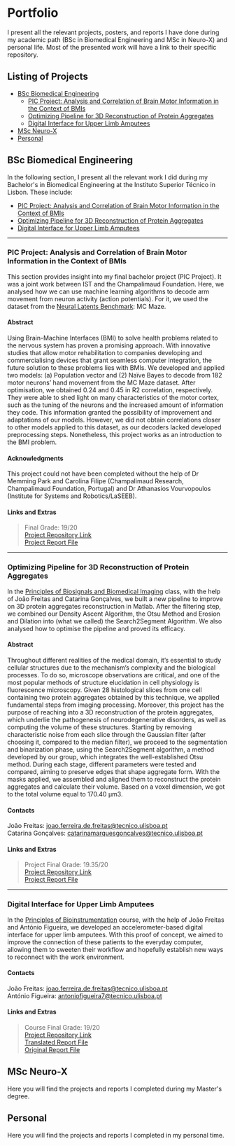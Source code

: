 # Portfolio
I present all the relevant projects, posters, and reports I have done during my academic path (BSc in Biomedical Engineering and MSc in Neuro-X) and personal life. Most of the presented work will have a link to their specific repository.

## Listing of Projects
- [BSc Biomedical Engineering](#bsc-biomedical-engineering)
    - [PIC Project: Analysis and Correlation of Brain Motor Information in the Context of BMIs](#pic-project-analysis-and-correlation-of-brain-motor-information-in-the-context-of-bmis)
    - [Optimizing Pipeline for 3D Reconstruction of Protein Aggregates](#optimizing-pipeline-for-3d-reconstruction-of-protein-aggregates)
    - [Digital Interface for Upper Limb Amputees](#digital-interface-for-upper-limb-amputees)
- [MSc Neuro-X](#msc-neuro-x)
- [Personal](#personal)

## BSc Biomedical Engineering
In the following section, I present all the relevant work I did during my Bachelor's in Biomedical Engineering at the Instituto Superior Técnico in Lisbon. These include:
- [PIC Project: Analysis and Correlation of Brain Motor Information in the Context of BMIs](#pic-project-analysis-and-correlation-of-brain-motor-information-in-the-context-of-bmis)
- [Optimizing Pipeline for 3D Reconstruction of Protein Aggregates](#optimizing-pipeline-for-3d-reconstruction-of-protein-aggregates)
- [Digital Interface for Upper Limb Amputees](#digital-interface-for-upper-limb-amputees)

---
### PIC Project: Analysis and Correlation of Brain Motor Information in the Context of BMIs
This section provides insight into my final bachelor project (PIC Project). It was a joint work between IST and the Champalimaud Foundation. Here, we analysed how we can use machine learning algorithms to decode arm movement from neuron activity (action potentials). For it, we used the dataset from the [Neural Latents Benchmark](https://neurallatents.github.io/datasets): MC Maze.

#### Abstract
Using Brain-Machine Interfaces (BMI) to solve health problems related to the nervous system has proven a promising approach. With innovative studies that allow motor rehabilitation to companies developing and commercialising devices that grant seamless computer integration, the future solution to these problems lies with BMIs. We developed and applied two models: (a) Population vector and (2) Naïve Bayes to decode from 182 motor neurons’ hand movement from the MC Maze dataset. After optimisation, we obtained 0.24 and 0.45 in R2 correlation, respectively. They were able to shed light on many characteristics of the motor cortex, such as the tuning of the neurons and the increased amount of information they code. This information granted the possibility of improvement and adaptations of our models. However, we did not obtain correlations closer to other models applied to this dataset, as our decoders lacked developed
preprocessing steps. Nonetheless, this project works as an introduction to the BMI problem.

#### Acknowledgments
This project could not have been completed without the help of Dr Memming Park and Carolina Filipe (Champalimaud Research, Champalimaud Foundation, Portugal) and Dr Athanasios Vourvopoulos (Institute for Systems and Robotics/LaSEEB).

#### Links and Extras
> Final Grade: 19/20 <br>
> [Project Repository Link](https://github.com/GuilhermeCosta-Ferreira/PIC-Motor-Cortex-and-BMIs) <br>
> [Project Report File](./BSc%20Biomedical%20Engineering/Analysis%20and%20Correlation%20of%20Brain%20Motor%20Information%20in%20the%20Context%20of%20BMIs.pdf)

---
### Optimizing Pipeline for 3D Reconstruction of Protein Aggregates
In the [Principles of Biosignals and Biomedical Imaging](https://fenix.tecnico.ulisboa.pt/cursos/lebiom21/disciplina-curricular/845953938490063) class, with the help of João Freitas and Catarina Gonçalves, we built a new pipeline to improve on 3D protein aggregates reconstruction in Matlab. After the filtering step, we combined our Density Ascent Algorithm, the Otsu Method and Erosion and Dilation into (what we called) the Search2Segment Algorithm. We also analysed how to optimise the pipeline and proved its efficacy.

#### Abstract
Throughout different realities of the medical domain, it’s essential to study cellular structures due to the mechanism’s complexity and the biological processes. To do so, microscope observations are critical, and one of the most popular methods of structure elucidation in cell physiology is fluorescence microscopy. Given 28 histological slices from one cell containing two protein aggregates obtained by this technique, we applied fundamental steps from imaging processing. Moreover, this project has the purpose of reaching into a 3D reconstruction of the protein aggregates, which underlie the pathogenesis of neurodegenerative disorders, as well as computing the volume of these structures. Starting by removing characteristic noise from each slice through the Gaussian filter (after choosing it, compared to the median filter), we proceed to the segmentation and binarization phase, using the Search2Segment algorithm, a method developed by our group, which integrates the well-established Otsu method. During each stage, different parameters were tested and compared, aiming to preserve edges that shape aggregate form. With the masks applied, we assembled and aligned them to reconstruct the protein aggregates and calculate their volume. Based on a voxel dimension, we got to the total volume equal to 170.40 μm3.

#### Contacts
João Freitas: joao.ferreira.de.freitas@tecnico.ulisboa.pt <br>
Catarina Gonçalves: catarinamarquesgoncalves@tecnico.ulisboa.pt

#### Links and Extras
> Project Final Grade: 19.35/20 <br>
> [Project Repository Link](https://github.com/GuilhermeCosta-Ferreira/3DReconstruction) <br>
> [Project Report File](./BSc%20Biomedical%20Engineering/Optimizing%20Pipeline%20for%203D%20Reconstruction%20of%20Protein%20Aggregates.pdf)

---
### Digital Interface for Upper Limb Amputees
In the [Principles of Bioinstrumentation](https://fenix.tecnico.ulisboa.pt/cursos/lebiom21/disciplina-curricular/845953938490061) course, with the help of João Freitas and António Figueira, we developed an accelerometer-based digital interface for upper limb amputees. With this proof of concept, we aimed to improve the connection of these patients to the everyday computer, allowing them to sweeten their workflow and hopefully establish new ways to reconnect with the work environment.

#### Contacts
João Freitas: joao.ferreira.de.freitas@tecnico.ulisboa.pt <br>
António Figueira: antoniofigueira7@tecnico.ulisboa.pt

#### Links and Extras
> Course Final Grade: 19/20 <br>
> [Project Repository Link](https://github.com/GuilhermeCosta-Ferreira/Amputee-Mouse-Control) <br>
> [Translated Report File](./BSc%20Biomedical%20Engineering/Digital%20Interface%20for%20Upper%20Limb%20Amputees.pdf) <br>
> [Original Report File](./BSc%20Biomedical%20Engineering/Interface%20Digital%20Para%20Amputados%20Dos%20Membros%20Superiores.pdf)

## MSc Neuro-X
Here you will find the projects and reports I completed during my Master's degree.

## Personal
Here you will find the projects and reports I completed in my personal time.